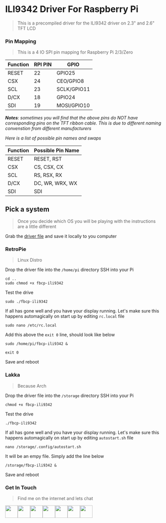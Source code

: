 # ILI9342 Driver For Raspberry Pi
> This is a precompiled driver for the ILI9342 driver on 2.3" and 2.6" TFT LCD



### Pin Mapping
> This is a 4 IO SPI pin mapping for Raspberry Pi 2/3/Zero

| Function|RPI PIN |GPIO|
|----|----|----|
|RESET|22|GPIO25|
|CSX|24|CEO/GPIO8|
|SCL|23|SCLK/GPIO11|
|D/CX|18|GPIO24|
|SDI|19|MOSI/GPIO10|

***Notes**: sometimes you will find that the above pins do NOT have corresponding pins on the TFT ribbon cable. This is due to different naming convenstion from different manufacturers*

*Here is a list of possible pin names and swaps*

| Function|Possible Pin Name|
|----|----|
|RESET|RESET, RST|
|CSX|CS, CSX, CX|
|SCL|RS, RSX, RX|
|D/CX|DC, WR, WRX, WX|
|SDI|SDI|

## Pick a system
> Once you decide which OS you will be playing with the instructions are a little different

Grab the [driver file](fbcp-ili9342) and save it locally to you computer

### RetroPie
> Linux Distro

Drop the driver file into the ```/home/pi``` directory
SSH into your Pi

```shell
cd ..
sudo chmod +x fbcp-ili9342
```
Test the drive
```shell
sudo ./fbcp-ili9342
```
If all has gone well and you have your display running. Let's make sure this happens automagically on start up by editing ```rc.local``` file

```shell
sudo nano /etc/rc.local
```

Add this above the ```exit 0``` line, should look like below
```shell
sudo /home/pi/fbcp-ili9342 &

exit 0
```

Save and reboot

### Lakka
> Because Arch

Drop the driver file into the ```/storage``` directory
SSH into your Pi

```
chmod +x fbcp-ili9342
```

Test the drive
```shell
./fbcp-ili9342
```

If all has gone well and you have your display running. Let's make sure this happens automagically on start up by editing ```autostart.sh``` file

```shell
nano /storage/.config/autostart.sh
```

It will be an empy file. Simply add the line below
```shell
/storage/fbcp-ili9342 &
```

Save and reboot

### Get In Touch
> Find me on the internet and lets chat

[<img src="https://raw.githubusercontent.com/wiki/GameboyZero/GabozePocaio/images/icons/github.png" width="40px">](https://github.com/32teeth)[<img src="https://raw.githubusercontent.com/wiki/GameboyZero/GabozePocaio/images/icons/instagram.png" width="40px">](https://www.instagram.com/thirtytwoteeth/)[<img src="https://raw.githubusercontent.com/wiki/GameboyZero/GabozePocaio/images/icons/messenger.png" width="40px">](https://www.facebook.com/messages/t/32teeth)[<img src="https://raw.githubusercontent.com/wiki/GameboyZero/GabozePocaio/images/icons/twitter.png" width="40px">](https://twitter.com/eugeneyevhen)[<img src="https://raw.githubusercontent.com/wiki/GameboyZero/GabozePocaio/images/icons/youtube.png" width="40px">](https://www.youtube.com/user/32teeth/)[<img src="https://raw.githubusercontent.com/wiki/GameboyZero/GabozePocaio/images/icons/linkedin.png" width="40px">](https://ca.linkedin.com/in/32teeth)[<img src="https://raw.githubusercontent.com/wiki/GameboyZero/GabozePocaio/images/icons/paypal.png" width="40px">](https://www.paypal.com/cgi-bin/webscr?cmd=_s-xclick&hosted_button_id=4CXNRDT39KHBJ)